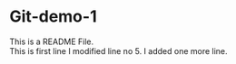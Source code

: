 # Git-demo-1
This is a README File.
<br>
This is first line
I modified line no 5.
I added one more line.